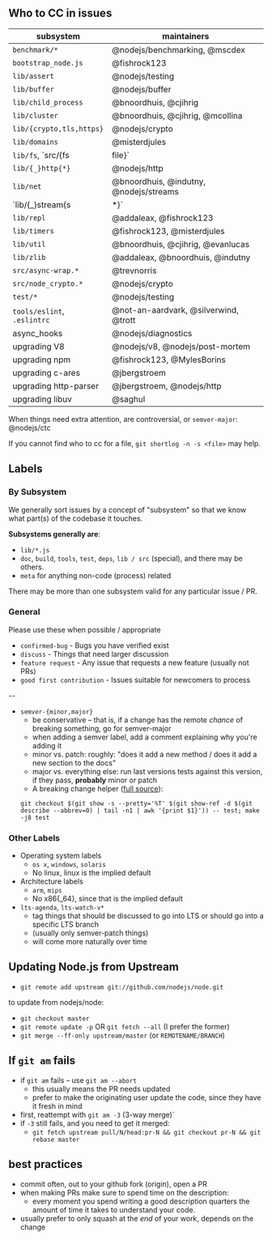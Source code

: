 ## Who to CC in issues

| subsystem | maintainers |
| --- | --- |
| `benchmark/*` | @nodejs/benchmarking, @mscdex |
| `bootstrap_node.js` | @fishrock123 |
| `lib/assert` | @nodejs/testing |
| `lib/buffer` | @nodejs/buffer |
| `lib/child_process` | @bnoordhuis, @cjihrig |
| `lib/cluster` | @bnoordhuis, @cjihrig, @mcollina |
| `lib/{crypto,tls,https}` | @nodejs/crypto |
| `lib/domains` | @misterdjules |
| `lib/fs`, `src/{fs|file}` | @nodejs/fs |
| `lib/{_}http{*}` | @nodejs/http |
| `lib/net` | @bnoordhuis, @indutny, @nodejs/streams |
| `lib/{_}stream{s|*}` | @nodejs/streams |
| `lib/repl` | @addaleax, @fishrock123 |
| `lib/timers` | @fishrock123, @misterdjules |
| `lib/util` | @bnoordhuis, @cjihrig, @evanlucas |
| `lib/zlib` | @addaleax, @bnoordhuis, @indutny |
| `src/async-wrap.*` | @trevnorris |
| `src/node_crypto.*` | @nodejs/crypto |
| `test/*` | @nodejs/testing |
| `tools/eslint`, `.eslintrc` | @not-an-aardvark, @silverwind, @trott |
| async_hooks | @nodejs/diagnostics |
| upgrading V8 | @nodejs/v8, @nodejs/post-mortem |
| upgrading npm | @fishrock123, @MylesBorins |
| upgrading c-ares | @jbergstroem |
| upgrading http-parser | @jbergstroem, @nodejs/http |
| upgrading libuv | @saghul |


When things need extra attention, are controversial, or `semver-major`: @nodejs/ctc

If you cannot find who to cc for a file, `git shortlog -n -s <file>` may help.


## Labels

### By Subsystem

We generally sort issues by a concept of "subsystem" so that we know what part(s) of the codebase it touches.

**Subsystems generally are**:

* `lib/*.js`
* `doc`, `build`, `tools`, `test`, `deps`, `lib / src` (special), and there may be others.
* `meta` for anything non-code (process) related

There may be more than one subsystem valid for any particular issue / PR.


### General

Please use these when possible / appropriate

* `confirmed-bug` - Bugs you have verified exist
* `discuss` - Things that need larger discussion
* `feature request` - Any issue that requests a new feature (usually not PRs)
* `good first contribution` - Issues suitable for newcomers to process

--

* `semver-{minor,major}`
  * be conservative – that is, if a change has the remote *chance* of breaking something, go for semver-major
  * when adding a semver label, add a comment explaining why you're adding it
  * minor vs. patch: roughly: "does it add a new method / does it add a new section to the docs"
  * major vs. everything else: run last versions tests against this version, if they pass, **probably** minor or patch
  * A breaking change helper ([full source](https://gist.github.com/chrisdickinson/ba532fa0e4e243fb7b44)):
  ```
  git checkout $(git show -s --pretty='%T' $(git show-ref -d $(git describe --abbrev=0) | tail -n1 | awk '{print $1}')) -- test; make -j8 test
  ```


### Other Labels

* Operating system labels
  * `os x`, `windows`, `solaris`
  * No linux, linux is the implied default
* Architecture labels
  * `arm`, `mips`
  * No x86{_64}, since that is the implied default
* `lts-agenda`, `lts-watch-v*`
  * tag things that should be discussed to go into LTS or should go into a specific LTS branch
  * (usually only semver-patch things)
  * will come more naturally over time


## Updating Node.js from Upstream

* `git remote add upstream git://github.com/nodejs/node.git`

to update from nodejs/node:
* `git checkout master`
* `git remote update -p` OR `git fetch --all` (I prefer the former)
* `git merge --ff-only upstream/master` (or `REMOTENAME/BRANCH`)


## If `git am` fails

* if `git am` fails – use `git am --abort`
  * this usually means the PR needs updated
  * prefer to make the originating user update the code, since they have it fresh in mind
* first, reattempt with `git am -3` (3-way merge)`
* if `-3` still fails, and you need to get it merged:
  * `git fetch upstream pull/N/head:pr-N && git checkout pr-N && git rebase master`


## best practices

* commit often, out to your github fork (origin), open a PR
* when making PRs make sure to spend time on the description:
  * every moment you spend writing a good description quarters the amount of time it takes to understand your code.
* usually prefer to only squash at the *end* of your work, depends on the change
